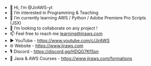 - 👋 Hi, I’m @JirAWS-yt
- 👀 I’m interested in Programming & Teaching
- 🌱 I’m currently learning AWS / Python / Adobe Premiere Pro Scripts (JSX)
- 💞️ I’m looking to collaborate on any project !
- 📫 Feel free to reach me learning@jiraws.com
- ▶️ YouTube - https://www.youtube.com/c/JirAWS
- 🌐 Website - https://www.jiraws.com
- 🎙️ Discord - https://discord.gg/HDQG7KfSsn
- 📔 Java & AWS Courses - https://www.jiraws.com/formations

<!---
JirAWS-yt/JirAWS-yt is a ✨ special ✨ repository because its `README.md` (this file) appears on your GitHub profile.
You can click the Preview link to take a look at your changes.
--->
